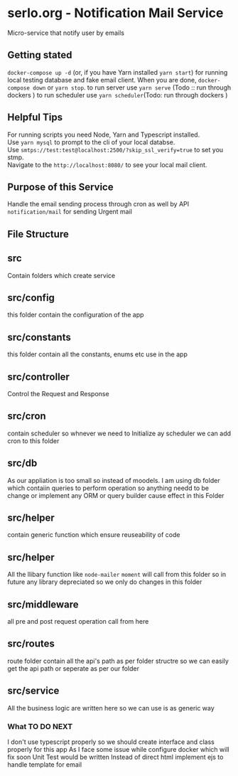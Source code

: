 # serlo.org - Notification Mail Service
Micro-service that notify user by emails

## Getting stated
`docker-compose up -d` (or, if you have Yarn installed `yarn start`) for running local testing database and fake email client.
When you are done, `docker-compose down` or `yarn stop`.
to run server use `yarn serve` (Todo :: run through dockers )
to run scheduler use `yarn scheduler`(Todo: run through dockers )

## Helpful Tips
For running scripts you need Node, Yarn and Typescript installed.  
Use `yarn mysql` to prompt to the cli of your local databse.  
Use `smtps://test:test@localhost:2500/?skip_ssl_verify=true` to set you stmp.  
Navigate to the `http://localhost:8080/` to see your local mail client.

## Purpose of this Service 
Handle the email sending process through cron as well by API `notification/mail` for sending Urgent mail


## File Structure
## src
Contain folders which create service 

## src/config
this folder contain the configuration of the app 

## src/constants
this folder contain all the constants, enums etc use in the app 

## src/controller
Control the Request and Response 

## src/cron
contain scheduler so whnever we need to Initialize ay scheduler we can add cron to this folder 

## src/db
As our appliation is too small so instead of moodels. I am using db folder which contaiin queries to perform operation so anything needd to be change or implement any ORM or query builder cause effect in this Folder 

## src/helper
contain generic function which ensure reuseability of code 

## src/helper
All the llibary function like `node-mailer` `moment` will call from this folder so in future any library depreciated so we only do changes in this folder 

## src/middleware
all pre and post request operation call from  here 

## src/routes
route folder contain all the api's path as per folder structre so we can easily get the api path or seperate as per our folder 

## src/service 
All the business logic are written here so we can use is as generic way 

### What TO DO NEXT 
I don't use typescript properly so we should create interface and class properly for this app 
As I face some issue while configure docker which will fix soon 
Unit Test would be written 
Instead of direct html implement ejs to handle template for email 

